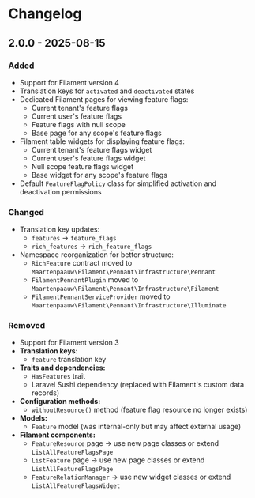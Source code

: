 # Changelog

## 2.0.0 - 2025-08-15

### Added

- Support for Filament version 4
- Translation keys for `activated` and `deactivated` states
- Dedicated Filament pages for viewing feature flags:
  - Current tenant's feature flags
  - Current user's feature flags
  - Feature flags with null scope
  - Base page for any scope's feature flags
- Filament table widgets for displaying feature flags:
  - Current tenant's feature flags widget
  - Current user's feature flags widget
  - Null scope feature flags widget
  - Base widget for any scope's feature flags
- Default `FeatureFlagPolicy` class for simplified activation and deactivation permissions

### Changed

- Translation key updates:
  - `features` → `feature_flags`
  - `rich_features` → `rich_feature_flags`
- Namespace reorganization for better structure:
  - `RichFeature` contract moved to `Maartenpaauw\Filament\Pennant\Infrastructure\Pennant`
  - `FilamentPennantPlugin` moved to `Maartenpaauw\Filament\Pennant\Infrastructure\Filament`
  - `FilamentPennantServiceProvider` moved to `Maartenpaauw\Filament\Pennant\Infrastructure\Illuminate`

### Removed

- Support for Filament version 3
- **Translation keys:**
  - `feature` translation key
- **Traits and dependencies:**
  - `HasFeatures` trait
  - Laravel Sushi dependency (replaced with Filament's custom data records)
- **Configuration methods:**
  - `withoutResource()` method (feature flag resource no longer exists)
- **Models:**
  - `Feature` model (was internal-only but may affect external usage)
- **Filament components:**
  - `FeatureResource` page → use new page classes or extend `ListAllFeatureFlagsPage`
  - `ListFeature` page → use new page classes or extend `ListAllFeatureFlagsPage`
  - `FeatureRelationManager` → use new widget classes or extend `ListAllFeatureFlagsWidget`
